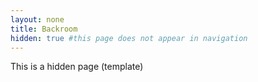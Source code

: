 ```yaml
---
layout: none
title: Backroom
hidden: true #this page does not appear in navigation
---
```



This is a hidden page (template)
